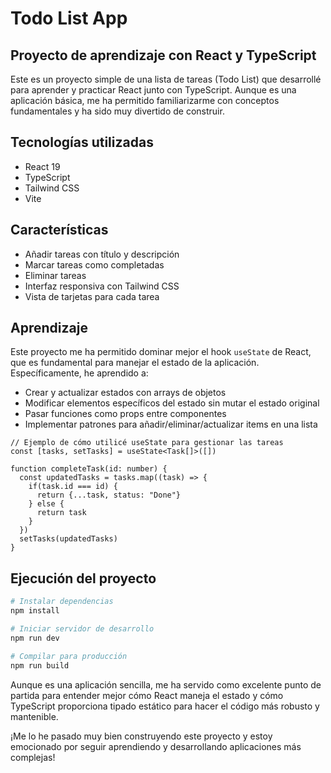 # Todo List App

## Proyecto de aprendizaje con React y TypeScript

Este es un proyecto simple de una lista de tareas (Todo List) que desarrollé para aprender y practicar React junto con TypeScript. Aunque es una aplicación básica, me ha permitido familiarizarme con conceptos fundamentales y ha sido muy divertido de construir.

## Tecnologías utilizadas

- React 19
- TypeScript
- Tailwind CSS
- Vite

## Características

- Añadir tareas con título y descripción
- Marcar tareas como completadas
- Eliminar tareas
- Interfaz responsiva con Tailwind CSS
- Vista de tarjetas para cada tarea

## Aprendizaje

Este proyecto me ha permitido dominar mejor el hook `useState` de React, que es fundamental para manejar el estado de la aplicación. Específicamente, he aprendido a:

- Crear y actualizar estados con arrays de objetos
- Modificar elementos específicos del estado sin mutar el estado original
- Pasar funciones como props entre componentes
- Implementar patrones para añadir/eliminar/actualizar items en una lista

```tsx
// Ejemplo de cómo utilicé useState para gestionar las tareas
const [tasks, setTasks] = useState<Task[]>([])

function completeTask(id: number) {
  const updatedTasks = tasks.map((task) => {
    if(task.id === id) {
      return {...task, status: "Done"}
    } else {
      return task
    }
  })
  setTasks(updatedTasks)
}
```

## Ejecución del proyecto

```bash
# Instalar dependencias
npm install

# Iniciar servidor de desarrollo
npm run dev

# Compilar para producción
npm run build
```

Aunque es una aplicación sencilla, me ha servido como excelente punto de partida para entender mejor cómo React maneja el estado y cómo TypeScript proporciona tipado estático para hacer el código más robusto y mantenible.

¡Me lo he pasado muy bien construyendo este proyecto y estoy emocionado por seguir aprendiendo y desarrollando aplicaciones más complejas!